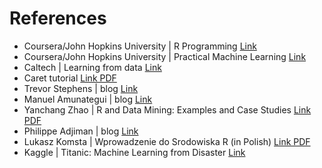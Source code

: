 # References 

* Coursera/John Hopkins University | R Programming [Link](https://www.coursera.org/course/rprog)
* Coursera/John Hopkins University | Practical Machine Learning [Link](https://www.coursera.org/course/predmachlearn)
* Caltech | Learning from data [Link](https://work.caltech.edu/telecourse.html)
* Caret tutorial [Link PDF](https://cran.r-project.org/web/packages/caret/vignettes/caret.pdf)
* Trevor Stephens | blog [Link](http://trevorstephens.com/post/72916401642/titanic-getting-started-with-r)
* Manuel Amunategui | blog [Link](http://amunategui.github.io/binary-outcome-modeling/)
* Yanchang Zhao | R and Data Mining:  Examples and Case Studies [Link PDF](https://cran.r-project.org/doc/contrib/Zhao_R_and_data_mining.pdf)
* Philippe Adjiman | blog [Link](http://www.philippeadjiman.com/blog/2013/09/12/a-data-science-exploration-from-the-titanic-in-r/)
* Lukasz Komsta | Wprowadzenie do Srodowiska R (in Polish) [Link PDF](https://cran.r-project.org/doc/contrib/Komsta-Wprowadzenie.pdf)
* Kaggle | Titanic: Machine Learning from Disaster [Link](https://www.kaggle.com/c/titanic)
